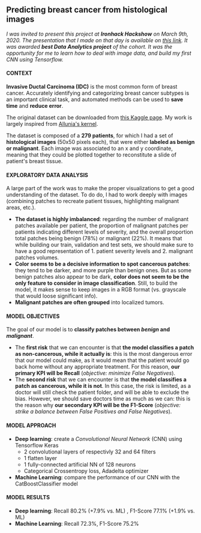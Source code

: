 ## Predicting breast cancer from histological images

*I was invited to present this project at **Ironhack Hackshow** on March 9th, 2020. The presentation that I made on that day is available on [this link](https://docs.google.com/presentation/d/1vuFhtWJBGZRugZyVPe-2B0tGljQkq8OjZ8Y5ygN2KhM/edit?usp=sharing). It was awarded **best Data Analytics project** of the cohort. It was the opportunity for me to learn how to deal with image data, and build my first CNN using Tensorflow.*

#### CONTEXT

**Invasive Ductal Carcinoma (IDC)** is the most common form of breast cancer. Accurately identifying and categorizing breast cancer subtypes is an important clinical task, and automated methods can be used to **save time** and **reduce error**.

The original dataset can be downloaded from [this Kaggle page](https://www.kaggle.com/paultimothymooney/breast-histopathology-images).
My work is largely inspired from [Allunia's kernel](https://www.kaggle.com/allunia/breastcancer). 

The dataset  is composed of a **279 patients**, for which I had a set of **histological images** (50x50 pixels each), that were either **labeled as benign or malignant**. Each image was associated to an x and y coordinate, meaning that they could be plotted together to reconstitute a slide of patient's breast tissue.

#### EXPLORATORY DATA ANALYSIS

A large part of the work was to make the proper visualizations to get a good understanding of the dataset. To do do, I had to work deeply with images (combining patches to recreate patient tissues, highlighting malignant areas, etc.).

 - **The dataset is highly imbalanced**: regarding the number of malignant patches available per patient, the proportion of malignant patches per patients indicating different levels of severity, and the overall proportion total patches being benign (78%) or malignant (22%). It means that while building our train, validation and test sets, we should make sure to have a good representation of 1. patient severity levels and 2. malignant patches volumes.
 - **Color seems to be a decisive information to spot cancerous patches**: they tend to be darker, and more purple than benign ones. But as some benign patches also appear to be dark, **color does not seem to be the only feature to consider in image classification**. Still, to build the model, it makes sense to keep images in  a RGB format (vs. grayscale that would loose significant info).
 - **Malignant patches are often grouped** into localized tumors.
 
#### MODEL OBJECTIVES

The goal of our model is to **classify patches between *benign* and *malignant***.

 - The **first risk** that we can encounter is that **the model classifies a patch as non-cancerous, while it actually is**: this is the most dangerous error that our model could make, as it would mean that the patient would go back home without any appropriate treatment. For this reason, **our primary KPI will be Recall**  (*objective: minimize False Negatives*).
 - The **second risk** that we can encounter is that **the model classifies a patch as cancerous, while it is not**. In this case, the risk is limited, as a doctor will still check the patient folder, and will be able to exclude the bias. However, we should save doctors time as much as we can: this is the reason why **our secondary KPI will be the F1-Score** (*objective: strike a balance between False Positives and False Negatives*).

#### MODEL APPROACH

 - **Deep learning**: create a *Convolutional Neural Network* (CNN) using Tensorflow Keras
	 - 2 convolutional layers of respectivly 32 and 64 filters
	 - 1 flatten layer
	 - 1 fully-connected artificial NN of 128 neurons
	 - Categorical Crossentropy loss, Adadelta optimizer
 - **Machine Learning**: compare the performance of our CNN with the CatBoostClassifier model

#### MODEL RESULTS

 - **Deep learning**: Recall 80.2% (+7.9% vs. ML) , F1-Score 77.1% (+1.9% vs. ML)
 - **Machine Learning**: Recall 72.3%, F1-Score 75.2%
